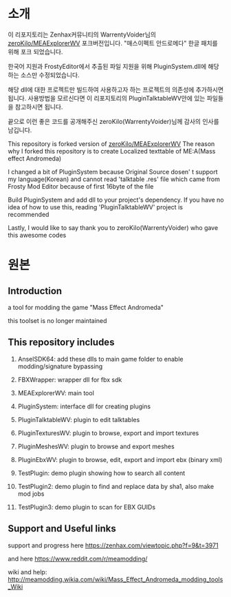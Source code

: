 


<h1>소개</h1>

이 리포지토리는 Zenhax커뮤니티의 WarrentyVoider님의 [zeroKilo/MEAExplorerWV](https://github.com/zeroKilo/MEAExplorerWV) 포크버전입니다. "매스이펙트 안드로메다" 한글 패치를 위해 포크 되었습니다.

한국어 지원과 FrostyEditor에서 추출된 파일 지원을 위해 PluginSystem.dll에 해당하는 소스만 수정되었습니다. 

해당 dll에 대한 프로젝트만 빌드하여 사용하고자 하는 프로젝트의 의존성에 추가하시면 됩니다.
사용방법을 모르신다면 이 리포지토리의 PluginTalktableWV안에 있는 파일들을 참고하시면 됩니다.

끝으로 이런 좋은 코드를 공개해주신 zeroKilo(WarrentyVoider)님께 감사의 인사를 남깁니다.

This repository is forked version of [zeroKilo/MEAExplorerWV](https://github.com/zeroKilo/MEAExplorerWV) 
The reason why I forked this repository is to create Localized texttable of ME:A(Mass effect Andromeda) 

I changed a bit of  PluginSystem because Original Source dosen'
t support my language(Korean) and cannot read 'talktable .res' file which came from Frosty Mod Editor because of first 16byte of the file

Build PluginSystem and add dll to your project's dependency.
If you have no idea of how to use this, reading 'PluginTalktableWV' project is recommended

Lastly, I would like to say thank you to zeroKilo(WarrentyVoider) who gave this awesome codes 


<h1>원본

<h2>Introduction</h2>

a tool for modding the game "Mass Effect Andromeda"

this toolset is no longer maintained


<h2> This repository includes</h2>

1.   AnselSDK64: add these dlls to main game folder to enable modding/signature bypassing
1.   FBXWrapper: wrapper dll for fbx sdk

1.   MEAExplorerWV: main tool

1.   PluginSystem: interface dll for creating plugins

1.   PluginTalktableWV: plugin to edit talktables

1.   PluginTexturesWV: plugin to browse, export and import textures

1.   PluginMeshesWV: plugin to browse and export meshes

1.   PluginEbxWV: plugin to browse, edit, export and import ebx (binary xml)

1.   TestPlugin: demo plugin showing how to search all content

1.   TestPlugin2: demo plugin to find and replace data by sha1, also make mod jobs

1.   TestPlugin3: demo plugin to scan for EBX GUIDs

<h2>Support and Useful links</h2>

support and progress here https://zenhax.com/viewtopic.php?f=9&t=3971 

and here https://www.reddit.com/r/meamodding/

wiki and help: http://meamodding.wikia.com/wiki/Mass_Effect_Andromeda_modding_tools_Wiki
</h1>
